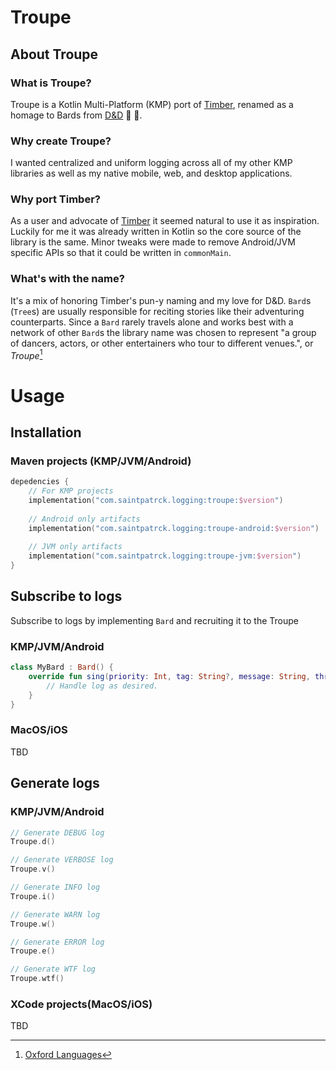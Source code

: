 # Troupe

## About Troupe

### What is Troupe?

Troupe is a Kotlin Multi-Platform (KMP) port of [Timber](https://github.com/JakeWharton/timber),
renamed as a homage to Bards from [D&D](https://dnd.wizards.com/) 🐉 :game_die:.

### Why create Troupe?

I wanted centralized and uniform logging across all of my other KMP libraries as well as my
native mobile, web, and desktop applications.

### Why port Timber?

As a user and advocate of [Timber](https://github.com/JakeWharton/timber) it seemed natural to use
it as inspiration. Luckily for me it was already written in Kotlin so the core source of the library
is the same. Minor tweaks were made to remove Android/JVM specific APIs so that it could be written
in `commonMain`.

### What's with the name?
It's a mix of honoring Timber's pun-y naming and my love for D&D. `Bard`s (`Tree`s) are usually
responsible for reciting stories like their adventuring counterparts. Since a `Bard` rarely
travels alone and works best with a network of other `Bard`s the library name was chosen to
represent "a group of dancers, actors, or other entertainers who tour to
different venues.", or *Troupe*[^fn1]

# Usage

## Installation

### Maven projects (KMP/JVM/Android)
```kotlin
depedencies {
    // For KMP projects
    implementation("com.saintpatrck.logging:troupe:$version")
    
    // Android only artifacts
    implementation("com.saintpatrck.logging:troupe-android:$version")
    
    // JVM only artifacts
    implementation("com.saintpatrck.logging:troupe-jvm:$version")
}
```

## Subscribe to logs
Subscribe to logs by implementing `Bard` and recruiting it to the Troupe

### KMP/JVM/Android
```kotlin
class MyBard : Bard() {
    override fun sing(priority: Int, tag: String?, message: String, throwable: Throwable?) {
        // Handle log as desired.
    }
}
```

### MacOS/iOS
TBD

## Generate logs
### KMP/JVM/Android
```kotlin
// Generate DEBUG log
Troupe.d()

// Generate VERBOSE log
Troupe.v()

// Generate INFO log
Troupe.i()

// Generate WARN log
Troupe.w()

// Generate ERROR log
Troupe.e()

// Generate WTF log
Troupe.wtf()
```

### XCode projects(MacOS/iOS)
TBD

[^fn1]: [Oxford Languages](https://languages.oup.com/google-dictionary-en/)
